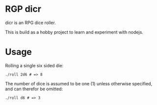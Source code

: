 # RGP dicr

dicr is an RPG dice roller.

This is build as a hobby project to learn and experiment with nodejs.

# Usage

Rolling a single six sided die:

```
./roll 2d6 # => 8
```

The number of dice is assumed to be one (1) unless otherwise specified, and can therefor be omitted:

```
./roll d6 # => 3
```
